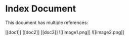 # Index Document

This document has multiple references:

[[doc1]]
[[doc2]]
[[doc3]]
![[image1.png]]
![[image2.png]] 